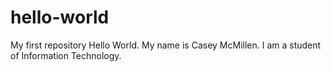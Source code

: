 # hello-world

My first repository
Hello World. My name is Casey McMillen. I am a student of Information Technology.
